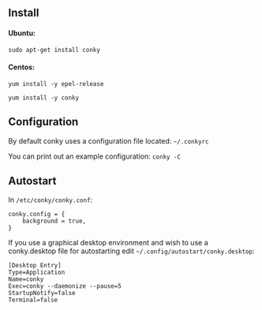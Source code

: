 ## Install

#### Ubuntu:
`sudo apt-get install conky`

#### Centos:
`yum install -y epel-release`

`yum install -y conky`

## Configuration

By default conky uses a configuration file located:
`~/.conkyrc`

You can print out an example configuration:
`conky -C`

## Autostart

In `/etc/conky/conky.conf`:

```
conky.config = {
    background = true,
}
```

If you use a graphical desktop environment and wish to use a conky.desktop file for autostarting edit `~/.config/autostart/conky.desktop`:

```
[Desktop Entry]
Type=Application
Name=conky
Exec=conky --daemonize --pause=5
StartupNotify=false
Terminal=false
```
